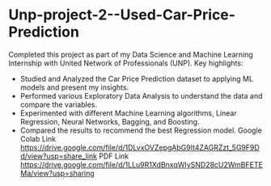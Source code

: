 # Unp-project-2--Used-Car-Price-Prediction
Completed this project as part of my Data Science and Machine Learning Internship with United Network of Professionals (UNP). Key highlights:
- Studied and Analyzed the Car Price Prediction dataset to applying ML models and present my insights. 
- Performed various Exploratory Data Analysis to understand the data and compare the variables.
- Experimented with different Machine Learning algorithms, Linear Regression, Neural Networks, Bagging, and Boosting.
- Compared the results to recommend the best Regression model. 
Google Colab Link
https://drive.google.com/file/d/1DLvxOVZepgAbG9It4ZAGRZzt_5G9F9Dd/view?usp=share_link
PDF Link
https://drive.google.com/file/d/1LLu9R1XdBnxqWIySND28cU2WmBFETEMa/view?usp=sharing
